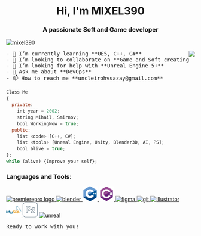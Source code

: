 <h1 align="center">Hi, I'm MIXEL390</h1>
<h3 align="center">A passionate Soft and Game developer</h3>

<p align="left"> <a href="https://github.com/ryo-ma/github-profile-trophy"><img src="https://github-profile-trophy.vercel.app/?username=mixel390" alt="mixel390" /></a> </p>
<img src= "https://media4.giphy.com/media/v1.Y2lkPTc5MGI3NjExOTc4dGJhdmdzemZpOGgzNTExMzdvMWV2dWx3MXN0bzhiYzNnb2Y1NyZlcD12MV9pbnRlcm5hbF9naWZfYnlfaWQmY3Q9Zw/JQ54sqhIDXohG/giphy.gif" align ="right" height="404">

<pre>
- 🌱 I’m currently learning **UE5, C++, C#**
- 👯 I’m looking to collaborate on **Game and Soft creating projects**
- 🤝 I’m looking for help with **Unreal Engine 5+**
- 💬 Ask me about **DevOps**
- 📫 How to reach me **uncleirohvsazay@gmail.com**
</pre>

```javascript
Class Me
{
  private:
    int year = 2002;
    string Mihail, Smirnov;
    bool WorkingNow = true;
  public:
    list <code> [C++, C#];
    list <tools> [Unreal Engine, Unity, Blender3D, AI, PS];
    bool alive = true;
};
while (alive) {Improve your self};
```

<p align="left">
</p>

<h3 align="left">Languages and Tools:</h3>
<p align="left"> <a href="https://www.blender.org/" target="_blank" rel="noreferrer"> <img src="https://cdn.jsdelivr.net/gh/devicons/devicon/icons/premierepro/premierepro-plain.svg" height="40" alt="premierepro logo"  /> <img src="https://download.blender.org/branding/community/blender_community_badge_white.svg" alt="blender" width="40" height="40"/> </a> <a href="https://www.w3schools.com/cpp/" target="_blank" rel="noreferrer"> <img src="https://raw.githubusercontent.com/devicons/devicon/master/icons/cplusplus/cplusplus-original.svg" alt="cplusplus" width="40" height="40"/> </a> <a href="https://www.w3schools.com/cs/" target="_blank" rel="noreferrer"> <img src="https://raw.githubusercontent.com/devicons/devicon/master/icons/csharp/csharp-original.svg" alt="csharp" width="40" height="40"/> </a> <a href="https://www.figma.com/" target="_blank" rel="noreferrer"> <img src="https://www.vectorlogo.zone/logos/figma/figma-icon.svg" alt="figma" width="40" height="40"/> </a> <a href="https://git-scm.com/" target="_blank" rel="noreferrer"> <img src="https://www.vectorlogo.zone/logos/git-scm/git-scm-icon.svg" alt="git" width="40" height="40"/> </a> <a href="https://www.adobe.com/in/products/illustrator.html" target="_blank" rel="noreferrer"> <img src="https://www.vectorlogo.zone/logos/adobe_illustrator/adobe_illustrator-icon.svg" alt="illustrator" width="40" height="40"/> </a> <a href="https://www.mysql.com/" target="_blank" rel="noreferrer"> <img src="https://raw.githubusercontent.com/devicons/devicon/master/icons/mysql/mysql-original-wordmark.svg" alt="mysql" width="40" height="40"/> </a> <a href="https://www.photoshop.com/en" target="_blank" rel="noreferrer"> <img src="https://raw.githubusercontent.com/devicons/devicon/master/icons/photoshop/photoshop-line.svg" alt="photoshop" width="40" height="40"/> </a> <a href="https://unrealengine.com/" target="_blank" rel="noreferrer"> <img src="https://raw.githubusercontent.com/kenangundogan/fontisto/036b7eca71aab1bef8e6a0518f7329f13ed62f6b/icons/svg/brand/unreal-engine.svg" alt="unreal" width="40" height="40"/> </a> </p>

<pre>
Ready to work with you!
</pre>

